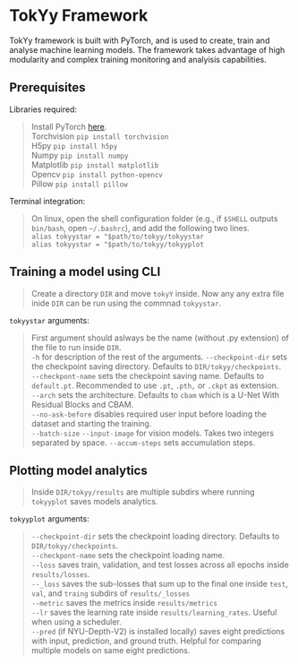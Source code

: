 # TokYy Framework 

TokYy framework is built with PyTorch, and is used to create, train and analyse machine learning models. The framework takes advantage of high modularity and complex training monitoring and analyisis capabilities.

## Prerequisites

Libraries required:

> Install PyTorch [here]( https://pytorch.org/get-started/locally/ ). <br>
> Torchvision `pip install torchvision` <br>
> H5py `pip install h5py` <br>
> Numpy `pip install numpy` <br>
> Matplotlib `pip install matplotlib` <br>
> Opencv `pip install python-opencv` <br>
> Pillow  `pip install pillow`  <br>

Terminal integration:

> On linux, open the shell configuration folder (e.g., if `$SHELL` outputs `bin/bash`, open `~/.bashrc`), and add the following two lines. <br>
> `alias tokyystar = "$path/to/tokyy/tokyystar` <br>
> `alias tokyystar = "$path/to/tokyy/tokyyplot` <br>

## Training a model using CLI

> Create a directory `DIR` and move `tokyY` inside. Now any any extra file inide `DIR` can be run using the commnad `tokyystar`.

`tokyystar` arguments:

> First argument should aslways be the name (without .py extension) of the file to run inside `DIR`. <br>
> `-h` for description of the rest of the arguments.
> `--checkpoint-dir` sets the checkpoint saving directory. Defaults to `DIR/tokyy/checkpoints`. <br>
> `--checkpont-name` sets the checkpoint saving name. Defaults to `default.pt`. Recommended to use `.pt`, `.pth,` or `.ckpt` as extension. <br>
> `--arch` sets the architecture. Defaults to `cbam` which is a U-Net With Residual Blocks and CBAM. <br>
> `--no-ask-before` disables required user input before loading the dataset and starting the training. <br>
> `--batch-size`
> `--input-image` for vision models. Takes two integers separated by space.
> `--accum-steps` sets accumulation steps.

## Plotting model analytics

> Inside `DIR/tokyy/results` are multiple subdirs where running `tokyyplot` saves models analytics.

`tokyyplot` arguments:

> `--checkpoint-dir` sets the checkpoint loading directory. Defaults to `DIR/tokyy/checkpoints`. <br>
> `--checkpont-name` sets the checkpoint loading name. <br>
> `--loss` saves train, validation, and test losses across all epochs inside `results/losses`. <br>
> `--_loss` saves the sub-losses that sum up to the final one inside `test`, `val`, and `traing` subdirs of `results/_losses` <br>
> `--metric` saves the metrics inside `results/metrics` <br>
> `--lr` saves the learning rate inside `results/learning_rates`. Useful when using a scheduler. <br>
> `--pred` (if NYU-Depth-V2) is installed locally) saves eight predictions with input, prediction, and ground truth. Helpful for comparing multiple models on same eight predictions. <br>














